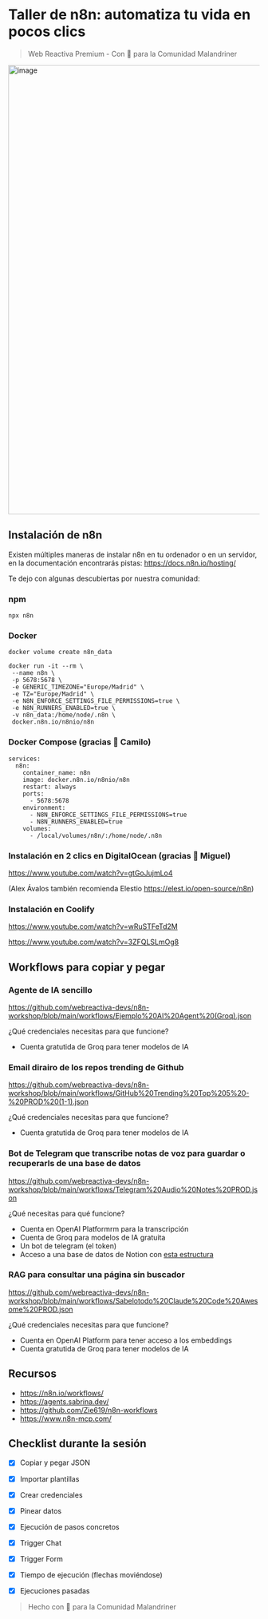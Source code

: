 # Taller de n8n: automatiza tu vida en pocos clics

> Web Reactiva Premium - Con 🧡 para la Comunidad Malandriner

<img width="2095" height="900" alt="image" src="https://github.com/user-attachments/assets/44b70b9e-a243-4e38-939c-8aa3ad2d0470" />


## Instalación de n8n

Existen múltiples maneras de instalar n8n en tu ordenador o en un servidor, en la documentación encontrarás pistas: https://docs.n8n.io/hosting/

Te dejo con algunas descubiertas por nuestra comunidad:


### npm

```
npx n8n
```

### Docker

```
docker volume create n8n_data

docker run -it --rm \
 --name n8n \
 -p 5678:5678 \
 -e GENERIC_TIMEZONE="Europe/Madrid" \
 -e TZ="Europe/Madrid" \
 -e N8N_ENFORCE_SETTINGS_FILE_PERMISSIONS=true \
 -e N8N_RUNNERS_ENABLED=true \
 -v n8n_data:/home/node/.n8n \
 docker.n8n.io/n8nio/n8n
```

### Docker Compose (gracias 🧡 Camilo)

```
services:
  n8n:
    container_name: n8n
    image: docker.n8n.io/n8nio/n8n
    restart: always
    ports:
      - 5678:5678
    environment:
      - N8N_ENFORCE_SETTINGS_FILE_PERMISSIONS=true
      - N8N_RUNNERS_ENABLED=true
    volumes:
      - /local/volumes/n8n/:/home/node/.n8n
```

### Instalación en 2 clics en DigitalOcean (gracias 🧡 Miguel)

https://www.youtube.com/watch?v=gtGoJujmLo4

(Alex Ávalos también recomienda Elestio https://elest.io/open-source/n8n)

### Instalación en Coolify

https://www.youtube.com/watch?v=wRuSTFeTd2M

https://www.youtube.com/watch?v=3ZFQLSLmOg8

## Workflows para copiar y pegar

### Agente de IA sencillo

https://github.com/webreactiva-devs/n8n-workshop/blob/main/workflows/Ejemplo%20AI%20Agent%20(Groq).json

¿Qué credenciales necesitas para que funcione?
- Cuenta gratutida de Groq para tener modelos de IA


### Email dirairo de los repos trending de Github

https://github.com/webreactiva-devs/n8n-workshop/blob/main/workflows/GitHub%20Trending%20Top%205%20-%20PROD%20(1-1).json

¿Qué credenciales necesitas para que funcione?
- Cuenta gratutida de Groq para tener modelos de IA

### Bot de Telegram que transcribe notas de voz para guardar o recuperarls de una base de datos

https://github.com/webreactiva-devs/n8n-workshop/blob/main/workflows/Telegram%20Audio%20Notes%20PROD.json

¿Qué necesitas para qué funcione?
- Cuenta en OpenAI Platformrm para la transcripción
- Cuenta de Groq para modelos de IA gratuita
- Un bot de telegram (el token)
- Acceso a una base de datos de Notion con [esta estructura](https://www.notion.so/29514d1a96d181fc8529e22d3126f870?v=29514d1a96d181989117000ce7f74218&source=copy_link)

### RAG para consultar una página sin buscador

https://github.com/webreactiva-devs/n8n-workshop/blob/main/workflows/Sabelotodo%20Claude%20Code%20Awesome%20PROD.json

¿Qué credenciales necesitas para que funcione?
- Cuenta en OpenAI Platform para tener acceso a los embeddings
- Cuenta gratutida de Groq para tener modelos de IA

## Recursos

- https://n8n.io/workflows/
- https://agents.sabrina.dev/
- https://github.com/Zie619/n8n-workflows
- https://www.n8n-mcp.com/


## Checklist durante la sesión

- [x]  Copiar y pegar JSON
- [x]  Importar plantillas
- [x]  Crear credenciales
- [x]  Pinear datos
- [x]  Ejecución de pasos concretos
- [x]  Trigger Chat
- [x]  Trigger Form
- [x]  Tiempo de ejecución (flechas moviéndose)
- [x]  Ejecuciones pasadas
 





> Hecho con 🧡 para la Comunidad Malandriner
